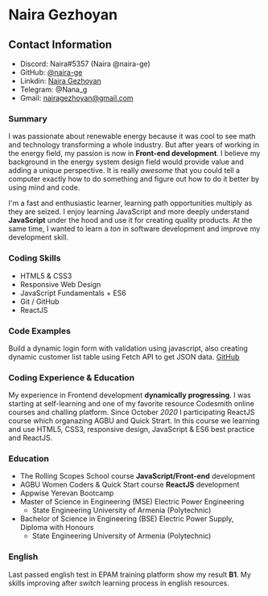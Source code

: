 # Naira Gezhoyan

## Contact Information

* Discord: Naira#5357 (Naira @naira-ge)
* GitHub: [@naira-ge](https://github.com/naira-ge)
* Linkdin: [Naira Gezhoyan](https://www.linkedin.com/in/nairagezhoyan/)
* Telegram: @Nana_g
* Gmail: nairagezhoyan@gmail.com

### Summary

I was passionate about renewable energy because it was cool to see math and technology transforming a whole industry. But after years of working in the energy field, my passion is now in **Front-end development**.
I believe my background in the energy system design field would provide value and adding a unique perspective. It is really *awesome* that you could tell a computer exactly how to do something and figure out how to do it better by using mind and code.

I'm a fast and enthusiastic learner, learning path opportunities multiply as they are seized. I enjoy learning JavaScript and more deeply understand **JavaScript** under the hood and use it for creating quality products.  At the same time, I wanted to learn a *ton* in software development and improve my development skill.

### Coding Skills

* HTML5 & CSS3
* Responsive Web Design
* JavaScript Fundamentals + ES6
* Git / GitHub
* ReactJS

### Code Examples

Build a dynamic login form with validation using javascript, also creating dynamic customer list table using Fetch API to get JSON data. [GitHub](https://github.com/naira-ge/SingIn-SignUp-form)

### Coding Experience & Education

My experience in Frontend development **dynamically progressing**. I was starting at self-learning and one of my favorite resource Codesmith online courses and challing platform. Since October *2020* I participating ReactJS course which organazing AGBU and Quick Strart. In this course we learning and use HTML5, CSS3, responsive design, JavaScript & ES6 best practice and ReactJS.

### Education

* The Rolling Scopes School course **JavaScript/Front-end** development
* AGBU Women Coders & Quick Start course **ReactJS** development
* Appwise Yerevan Bootcamp
* Master of Science in Engineering (MSE) Electric Power Engineering
  * State Engineering University of Armenia (Polytechnic)
* Bachelor of Science in Engineering (BSE) Electric Power Supply, Diploma with Honours
  * State Engineering University of Armenia (Polytechnic)

### English

Last passed english test in EPAM training platform show my result **B1**.
My skills improving after *switch* learning process in english resources.
